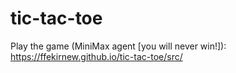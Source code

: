 # tic-tac-toe

Play the game (MiniMax agent [you will never win!]): https://ffekirnew.github.io/tic-tac-toe/src/
